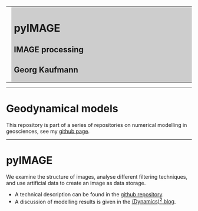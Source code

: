 <meta http-equiv="Content-Type" content="text/html; charset=utf-8"/>
<table>
<tr><td><img style="height: 150px;" src="images/geo_hydro1.jpg"></td>
<td bgcolor="#CDCDCD" style="width:600px">
<h1>pyIMAGE</h1>
<h2>IMAGE processing</h2>
<h2>Georg Kaufmann</h2>
</td>
</tr>
</table>

----

# Geodynamical models

This repository is part of a series of repositories on 
numerical modelling in geosciences, see my
[github page](https://github.com/georgkaufmann).

----

# **pyIMAGE**

We examine the structure of images, analyse different filtering techniques,
and use artificial data to create an image as data storage.

- A technical description can be found in the [github repository](https://github.com/georgkaufmann/pyIMAGE).
- A discussion of modelling results is given in the [(Dynamics)<sup>2</sup> blog](https://blog.kawueweb.de/dynamics).
